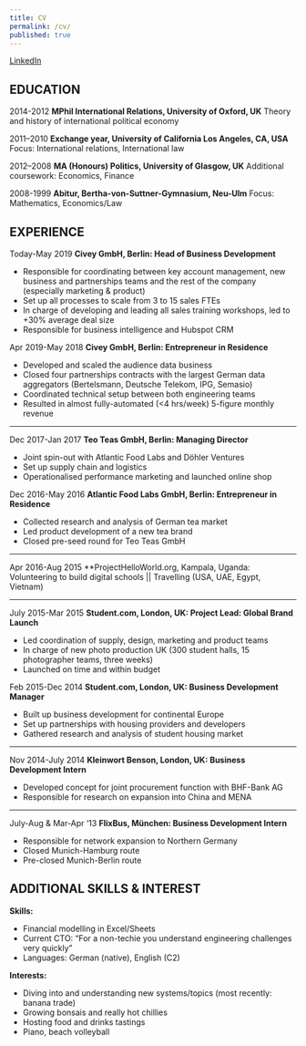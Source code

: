 ```yaml
---
title: CV
permalink: /cv/
published: true
---
```

[LinkedIn](https://www.linkedin.com/in/felix-huesken-09430446/)

## EDUCATION
2014-2012				**MPhil International Relations, University of Oxford, UK**
						Theory and history of international political economy

2011–2010 				**Exchange year, University of California Los Angeles, CA, USA**
						Focus: International relations, International law

2012–2008				**MA (Honours) Politics, University of Glasgow, UK**
						Additional coursework: Economics, Finance

2008-1999				**Abitur, Bertha-von-Suttner-Gymnasium, Neu-Ulm**
						Focus: Mathematics, Economics/Law

## EXPERIENCE
Today-May 2019			**Civey GmbH, Berlin: Head of Business Development**

- Responsible for coordinating between key account management, new business and partnerships teams and the rest of the company (especially marketing & product)
- Set up all processes to scale from 3 to 15 sales FTEs
- In charge of developing and leading all sales training workshops, led to +30% average deal size
- Responsible for business intelligence and Hubspot CRM

Apr 2019-May 2018		**Civey GmbH, Berlin: Entrepreneur in Residence**
	
- Developed and scaled the audience data business
- Closed four partnerships contracts with the largest German data aggregators (Bertelsmann, Deutsche Telekom, IPG, Semasio)
- Coordinated technical setup between both engineering teams
- Resulted in almost fully-automated (<4 hrs/week) 5-figure monthly revenue

---

Dec 2017-Jan 2017		**Teo Teas GmbH, Berlin: Managing Director**
	
- Joint spin-out with Atlantic Food Labs and Döhler Ventures
- Set up supply chain and logistics
- Operationalised performance marketing and launched online shop

Dec 2016-May 2016	 	**Atlantic Food Labs GmbH, Berlin: Entrepreneur in Residence**
	
- Collected research and analysis of German tea market
- Led product development of a new tea brand
- Closed pre-seed round for Teo Teas GmbH

---

Apr 2016-Aug 2015		**ProjectHelloWorld.org, Kampala, Uganda: Volunteering to build digital schools || Travelling (USA, UAE, Egypt, Vietnam)

---

July 2015-Mar 2015		**Student.com, London, UK: Project Lead: Global Brand Launch**
	
- Led coordination of supply, design, marketing and product teams
- In charge of new photo production UK (300 student halls, 15 photographer teams, three weeks)
- Launched on time and within budget

Feb 2015-Dec 2014		**Student.com, London, UK: Business Development Manager**
	
- Built up business development for continental Europe
- Set up partnerships with housing providers and developers
- Gathered research and analysis of student housing market 

---

Nov 2014-July 2014		**Kleinwort Benson, London, UK: Business Development Intern**
	
- Developed concept for joint procurement function with BHF-Bank AG
- Responsible for research on expansion into China and MENA

---

July-Aug & Mar-Apr ‘13	**FlixBus, München: Business Development Intern**
	
- Responsible for network expansion to Northern Germany
- Closed Munich-Hamburg route
- Pre-closed Munich-Berlin route

## ADDITIONAL SKILLS & INTEREST
**Skills:**
- Financial modelling in Excel/Sheets
- Current CTO: “For a non-techie you understand engineering challenges very quickly”
- Languages: German (native), English (C2)

**Interests:**
- Diving into and understanding new systems/topics (most recently: banana trade)
- Growing bonsais and really hot chillies
- Hosting food and drinks tastings 
- Piano, beach volleyball
